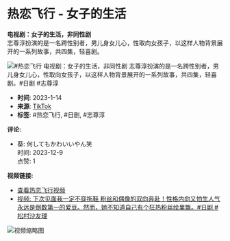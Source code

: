 # 热恋飞行 - 女子的生活

**电视剧：女子的生活，非同性剧**  
志尊淳扮演的是一名跨性别者，男儿身女儿心，性取向女孩子，以这样人物背景展开的一系列故事，共四集，轻喜剧。

![#热恋飞行 电视剧：女子的生活，非同性剧 志尊淳扮演的是一名跨性别者，男儿身女儿心，性取向女孩子，以这样人物背景展开的一系列故事，共四集，轻喜剧。#日剧 #志尊淳](https://p16-sign-va.tiktokcdn.com/obj/tos-maliva-p-0068/3621f5af5c29414bae7feded914e1200_1673665738?lk3s=81f88b70&x-expires=1737648000&x-signature=VA750TojhYME8eEx1rdteqmjkeg%3D&shp=81f88b70&shcp=-)

- **时间**: 2023-1-14
- **来源**: [TikTok](https://www.tiktok.com)
- **标签**: #热恋飞行, #日剧, #志尊淳

**评论:**
- 葵: 何してもかわいいやん笑  
  时间: 2023-12-9  
  点赞: 1

**视频链接:**
- [查看热恋飞行视频](https://www.tiktok.com/@58114ni7ou/video/7194650908079246597) 
- [视频: 下次见面我一定不穿拖鞋 粉丝和偶像的双向奔赴！性格内向又怕生人气永远是倒数第一的爱豆。然而，她不知道自己有个狂热粉丝绘里飘。#日剧 #松村沙友理](https://www.tiktok.com/@58114ni7ou/video/7194650817889078533) 

![视频缩略图](https://p16-sign-sg.tiktokcdn.com/aweme/100x100/tos-alisg-avt-0068/c6255704013f53daae6cd2b8170c3c03.jpg?lk3s=30310797&nonce=12441&refresh_token=90b9499af7443ef088d37e35bd92b609&x-expires=1737561600&x-signature=1yfluc9ArYEVPQRz%2BQCCmTTJsn4%3D&shp=30310797&shcp=-)